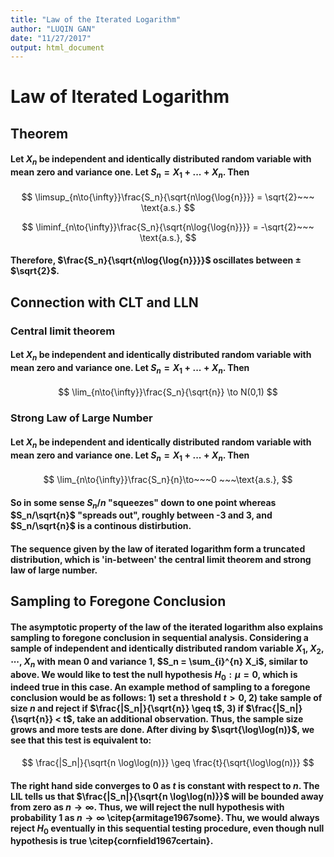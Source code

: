 ```yaml
---
title: "Law of the Iterated Logarithm"
author: "LUQIN GAN"
date: "11/27/2017"
output: html_document
---
```


# Law of Iterated Logarithm

## Theorem

#### Let ${X_n}$ be independent and identically distributed random variable with mean zero and variance one. Let $S_n = X_1 + ... + X_n$. Then 

$$
\limsup_{n\to{\infty}}\frac{S_n}{\sqrt{n\log{\log{n}}}} = \sqrt{2}~~~ \text{a.s.}
$$

$$
\liminf_{n\to{\infty}}\frac{S_n}{\sqrt{n\log{\log{n}}}} = -\sqrt{2}~~~ \text{a.s.}, 
$$

#### Therefore, $\frac{S_n}{\sqrt{n\log{\log{n}}}}$ oscillates between ±$\sqrt{2}$. 


## Connection with CLT and LLN

### Central limit theorem 
#### Let ${X_n}$ be independent and identically distributed random variable with mean zero and variance one. Let $S_n = X_1 + ... + X_n$. Then 
$$
\lim_{n\to{\infty}}\frac{S_n}{\sqrt{n}} \to N(0,1)
$$

### Strong Law of Large Number 
#### Let ${X_n}$ be independent and identically distributed random variable with mean zero and variance one. Let $S_n = X_1 + ... + X_n$. Then 
$$
\lim_{n\to{\infty}}\frac{S_n}{n}\to~~~0 ~~~\text{a.s.}, 
$$



#### So in some sense $S_n/n$ "squeezes" down to one point whereas $S_n/\sqrt{n}$ "spreads out", roughly between -3 and 3, and $S_n/\sqrt{n}$ is a continous distirbution. 

#### The sequence given by the law of iterated logarithm form a truncated distribution, which is 'in-between' the central limit theorem and strong law of large number. 




## Sampling to Foregone Conclusion 

#### The asymptotic property of the law of the iterated logarithm also explains sampling to foregone conclusion in sequential analysis. Considering  a sample of independent and identically distributed random variable $X_1$, $X_2$, $\cdots$, $X_n$ with mean $0$ and variance $1$, $S_n = \sum_{i}^{n} X_i$, similar to above.  We would like to test the null hypothesis $H_0: \mu = 0$, which is indeed true in this case.  An example method of sampling to a foregone conclusion would be as follows: 1) set a threshold $t > 0$, 2) take sample of size $n$ and reject if $\frac{|S_n|}{\sqrt{n}} \geq t$, 3) if $\frac{|S_n|}{\sqrt{n}} < t$, take an additional observation.  Thus, the sample size grows and more tests are done.  After diving by $\sqrt{\log\log(n)}$, we see that this test is equivalent to:
$$
\frac{|S_n|}{\sqrt{n \log\log(n)}} \geq \frac{t}{\sqrt{\log\log(n)}}
$$

#### The right hand side converges to $0$ as $t$ is constant with respect to $n$. The LIL tells us that $\frac{|S_n|}{\sqrt{n \log\log(n)}}$ will be bounded away from zero as $n \to \infty$.  Thus, we will reject the null hypothesis with probability $1$ as $n \to \infty$ \citep{armitage1967some}. Thu, we would always reject $H_0$ eventually in this sequential testing procedure, even though null hypothesis is true \citep{cornfield1967certain}.








